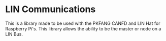 # LIN Communications
This is a library made to be used with the PKFANG CANFD and LIN Hat for Raspberry Pi's.
This library allows the ability to be the master or node on a LIN Bus.